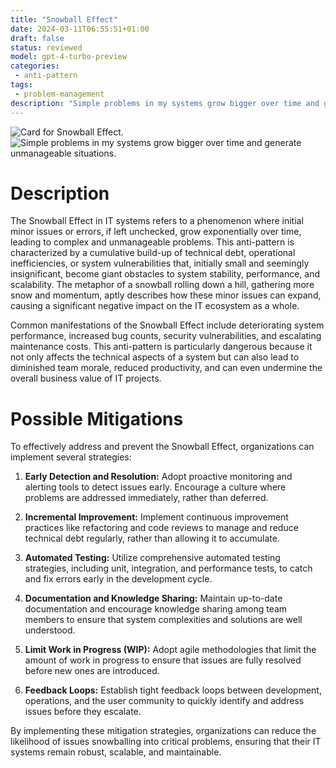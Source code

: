 ```yaml
---
title: "Snowball Effect"
date: 2024-03-11T06:55:51+01:00
draft: false
status: reviewed
model: gpt-4-turbo-preview
categories: 
 - anti-pattern
tags: 
 - problem-management
description: "Simple problems in my systems grow bigger over time and generate unmanageable situations."
---
```


![Card for Snowball Effect.](/cards/snowball-effect.png)
![Simple problems in my systems grow bigger over time and generate unmanageable situations.](/images/snowball-effect.webp)

# Description

The Snowball Effect in IT systems refers to a phenomenon where initial minor issues or errors, if left unchecked, grow exponentially over time, leading to complex and unmanageable problems. This anti-pattern is characterized by a cumulative build-up of technical debt, operational inefficiencies, or system vulnerabilities that, initially small and seemingly insignificant, become giant obstacles to system stability, performance, and scalability. The metaphor of a snowball rolling down a hill, gathering more snow and momentum, aptly describes how these minor issues can expand, causing a significant negative impact on the IT ecosystem as a whole.

Common manifestations of the Snowball Effect include deteriorating system performance, increased bug counts, security vulnerabilities, and escalating maintenance costs. This anti-pattern is particularly dangerous because it not only affects the technical aspects of a system but can also lead to diminished team morale, reduced productivity, and can even undermine the overall business value of IT projects.

# Possible Mitigations

To effectively address and prevent the Snowball Effect, organizations can implement several strategies:

1. **Early Detection and Resolution:** Adopt proactive monitoring and alerting tools to detect issues early. Encourage a culture where problems are addressed immediately, rather than deferred.

2. **Incremental Improvement:** Implement continuous improvement practices like refactoring and code reviews to manage and reduce technical debt regularly, rather than allowing it to accumulate.

3. **Automated Testing:** Utilize comprehensive automated testing strategies, including unit, integration, and performance tests, to catch and fix errors early in the development cycle.

4. **Documentation and Knowledge Sharing:** Maintain up-to-date documentation and encourage knowledge sharing among team members to ensure that system complexities and solutions are well understood.

5. **Limit Work in Progress (WIP):** Adopt agile methodologies that limit the amount of work in progress to ensure that issues are fully resolved before new ones are introduced.

6. **Feedback Loops:** Establish tight feedback loops between development, operations, and the user community to quickly identify and address issues before they escalate.

By implementing these mitigation strategies, organizations can reduce the likelihood of issues snowballing into critical problems, ensuring that their IT systems remain robust, scalable, and maintainable.